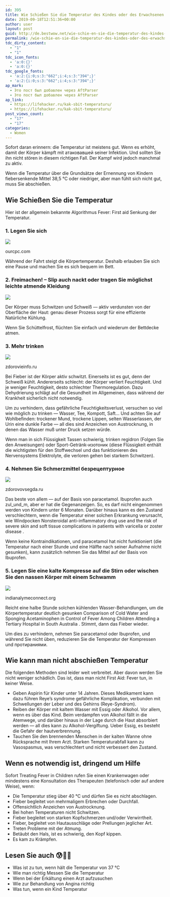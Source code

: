 ```yaml
---
id: 395
title: Wie Schießen Sie die Temperatur des Kindes oder des Erwachsenen
date: 2019-09-18T12:51:36+00:00
author: user
layout: post
guid: http://de.bestwow.net/wie-schie-en-sie-die-temperatur-des-kindes-oder-des-erwachsenen/
permalink: /wie-schie-en-sie-die-temperatur-des-kindes-oder-des-erwachsenen/
tdc_dirty_content:
  - "1"
  - "1"
tdc_icon_fonts:
  - 'a:0:{}'
  - 'a:0:{}'
tdc_google_fonts:
  - 'a:2:{i:0;s:3:"662";i:4;s:3:"394";}'
  - 'a:2:{i:0;s:3:"662";i:4;s:3:"394";}'
ap_mark:
  - Это пост был добавлен через AftParser
  - Это пост был добавлен через AftParser
ap_link:
  - https://lifehacker.ru/kak-sbit-temperaturu/
  - https://lifehacker.ru/kak-sbit-temperaturu/
post_views_count:
  - "17"
  - "17"
categories:
  - Women
---
```

Sofort daran erinnern: die Temperatur ist meistens gut. Wenn es erhöht, damit der Körper kämpft mit атаковавшей seiner Infektion. Und sollten Sie ihn nicht stören in diesem richtigen Fall. Der Kampf wird jedoch manchmal zu aktiv.

Wenn die Temperatur über <span><span> die Grundsätze der Ernennung von Kindern fiebersenkende Mittel </span> </span> 38,5 °C oder niedriger, aber man fühlt sich nicht gut, muss Sie abschießen.

## Wie Schießen Sie die Temperatur

Hier ist der allgemein bekannte Algorithmus <span><span> Fever: First aid </span> </span> Senkung der Temperatur.

### 1. Legen Sie sich<figure>

![](http://de.bestwow.net/wp-content/uploads/2019/09/kak-sbit-temperaturu-u-rebenka-ili-vzroslogo-1.jpg) <figcaption>ourcpc.com</figcaption></figure> 

Während der Fahrt steigt die Körpertemperatur. Deshalb erlauben Sie sich eine Pause und machen Sie es sich bequem im Bett.

### 2. Freimachen! &#8211; Slip auch nackt oder tragen Sie möglichst leichte atmende Kleidung

![](http://de.bestwow.net/wp-content/uploads/2019/09/kak-sbit-temperaturu-u-rebenka-ili-vzroslogo-2.jpg) 

Der Körper muss Schwitzen und Schweiß — aktiv verdunsten von der Oberfläche der Haut: genau dieser Prozess sorgt für eine effiziente Natürliche Kühlung.

Wenn Sie Schüttelfrost, flüchten Sie einfach und wiederum der Bettdecke atmen.

### 3. Mehr trinken<figure>

![](http://de.bestwow.net/wp-content/uploads/2019/09/kak-sbit-temperaturu-u-rebenka-ili-vzroslogo-3.jpg) <figcaption>zdorovieinfo.ru</figcaption></figure> 

Bei Fieber ist der Körper aktiv schwitzt. Einerseits ist es gut, denn der Schweiß kühlt. Andererseits schlecht: der Körper verliert Feuchtigkeit. Und je weniger Feuchtigkeit, desto schlechter Thermoregulation. Dazu Dehydrierung schlägt auf die Gesundheit im Allgemeinen, dass während der Krankheit sicherlich nicht notwendig.

Um zu verhindern, dass gefährliche Feuchtigkeitsverlust, versuchen so viel wie möglich zu trinken — Wasser, Tee, Kompott, Saft&#8230; Und achten Sie auf Wohlbefinden: trockener Mund, trockene Lippen, selten Wasserlassen, der Urin eine dunkle Farbe — all dies sind Anzeichen von Austrocknung, in denen das Wasser muß unter Druck setzen würde.

Wenn man in sich Flüssigkeit Tassen schwierig, trinken regidron (Folgen Sie den Anweisungen) oder Sport-Getränk-изотоник (diese Flüssigkeit enthält die wichtigsten für den Stoffwechsel und das funktionieren des Nervensystems Elektrolyte, die verloren gehen bei starkem Schwitzen).

### 4. Nehmen Sie Schmerzmittel безрецептурное<figure>

![](http://de.bestwow.net/wp-content/uploads/2019/09/kak-sbit-temperaturu-u-rebenka-ili-vzroslogo-4.jpg) <figcaption>zdorovovsegda.ru</figcaption></figure> 

Das beste von allem — auf der Basis von paracetamol. Ibuprofen auch zul_und_m, aber er hat die Gegenanzeigen. So, es darf nicht eingenommen werden von Kindern unter 6 Monaten. Darüber hinaus kann es den Zustand verschlechtern, wenn die Temperatur einer solchen Erkrankung verursacht, wie Windpocken <span><span> Nonsteroidal anti-inflammatory drug use and the risk of severe skin and soft tissue complications in patients with varicella or zoster disease </span> </span>.

Wenn keine Kontraindikationen, und paracetamol hat nicht funktioniert (die Temperatur nach einer Stunde und eine Hälfte nach seiner Aufnahme nicht gesunken), kann zusätzlich nehmen Sie das Mittel auf der Basis von Ibuprofen.

### 5. Legen Sie eine kalte Kompresse auf die Stirn oder wischen Sie den nassen Körper mit einem Schwamm<figure>

![](http://de.bestwow.net/wp-content/uploads/2019/09/kak-sbit-temperaturu-u-rebenka-ili-vzroslogo-5.jpg) <figcaption>indianalymeconnect.org</figcaption></figure> 

Reicht eine halbe Stunde solchen kühlenden Wasser-Behandlungen, um die Körpertemperatur deutlich gesunken <span><span> Comparison of Cold Water and Sponging Acetaminophen in Control of Fever Among Children Attending a Tertiary Hospital in South Australia </span> </span>. Stimmt, dann das Fieber wieder.

Um dies zu verhindern, nehmen Sie paracetamol oder Ibuprofen, und während Sie nicht üben, reduzieren Sie die Temperatur der Kompressen und протираниями.

## Wie kann man nicht abschießen Temperatur

Die folgenden Methoden sind leider weit verbreitet. Aber davon werden Sie nicht weniger schädlich. Das ist, dass man nicht <span><span> First Aid: Fever </span> </span> tun, in keiner Weise.

  * Geben Aspirin für Kinder unter 14 Jahren. Dieses Medikament kann dazu führen <span><span> Reye&#8217;s syndrome </span> </span> gefährliche Komplikation, verbunden mit Schwellungen der Leber und des Gehirns (Reye-Syndrom).
  * Reiben der Körper mit kaltem Wasser mit Essig oder Alkohol. Vor allem, wenn es über das Kind. Beim verdampfen von Alkohol fällt in die Atemwege, und darüber hinaus in der Lage durch die Haut absorbiert werden — all dies kann zu Alkohol-Vergiftung. Ueber Essig, es besteht die Gefahr der hautverbrennung.
  * Tauchen Sie den brennenden Menschen in der kalten Wanne ohne Rücksprache mit Ihrem Arzt. Starken Temperaturabfall kann zu Vasospasmus, was verschlechtert und nicht verbessert den Zustand.

## Wenn es notwendig ist, dringend um Hilfe

Sofort <span><span> Treating Fever in Children </span> </span> rufen Sie einen Krankenwagen oder mindestens eine Konsultation des Therapeuten (telefonisch oder auf andere Weise), wenn:

  * Die Temperatur stieg über 40 °C und dürfen Sie es nicht abschlagen.
  * Fieber begleitet von mehrmaligem Erbrechen oder Durchfall.
  * Offensichtlich Anzeichen von Austrocknung.
  * Bei hohen Temperaturen nicht Schwitzen.
  * Fieber begleitet von starken Kopfschmerzen und/oder Verwirrtheit.
  * Fieber, begleitet von Hautausschläge oder Prellungen jeglicher Art.
  * Treten Probleme mit der Atmung.
  * Betäubt den Hals, ist es schwierig, den Kopf kippen.
  * Es kam zu Krämpfen.

<div>
  <h2 class="read-also__title">
    <span>Lesen Sie auch</span> <span>😰🤒🥵 </span>
  </h2>
  
  <ul class="read-also__list">
    <li>
      Was ist zu tun, wenn hält die Temperatur von 37 °C
    </li>
    <li>
      Wie man richtig Messen Sie die Temperatur
    </li>
    <li>
      Wenn bei der Erkältung einen Arzt aufzusuchen
    </li>
    <li>
      Wie zur Behandlung von Angina richtig
    </li>
    <li>
      Was tun, wenn ein Kind Temperatur
    </li>
  </ul>
</div>